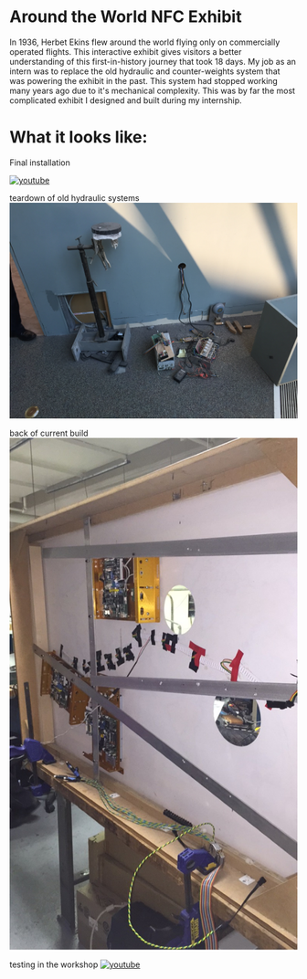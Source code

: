 # Around the World NFC Exhibit
In 1936, Herbet Ekins flew around the world flying only on commercially operated flights. This interactive exhibit gives visitors a better understanding of this first-in-history journey that took 18 days. My job as an intern was to replace the old hydraulic and counter-weights system that was powering the exhibit in the past. This system had stopped working many years ago due to it's mechanical complexity. This was by far the most complicated exhibit I designed and built during my internship.

# What it looks like:
Final installation

[![youtube](http://img.youtube.com/vi/7LiJq8QrP9Y/0.jpg)](https://www.youtube.com/watch?v=7LiJq8QrP9Y)

teardown of old hydraulic systems
![online](https://github.com/pjoneja/Portfolio/blob/master/Around%20the%20World/IMG_1013.JPG?raw=true)

back of current build
![online](https://github.com/pjoneja/Portfolio/blob/master/Around%20the%20World/IMG_1127.JPG?raw=true)

testing in the workshop
[![youtube](http://img.youtube.com/vi/4Ho5DEPTds8/0.jpg)](https://www.youtube.com/watch?v=4Ho5DEPTds8)

